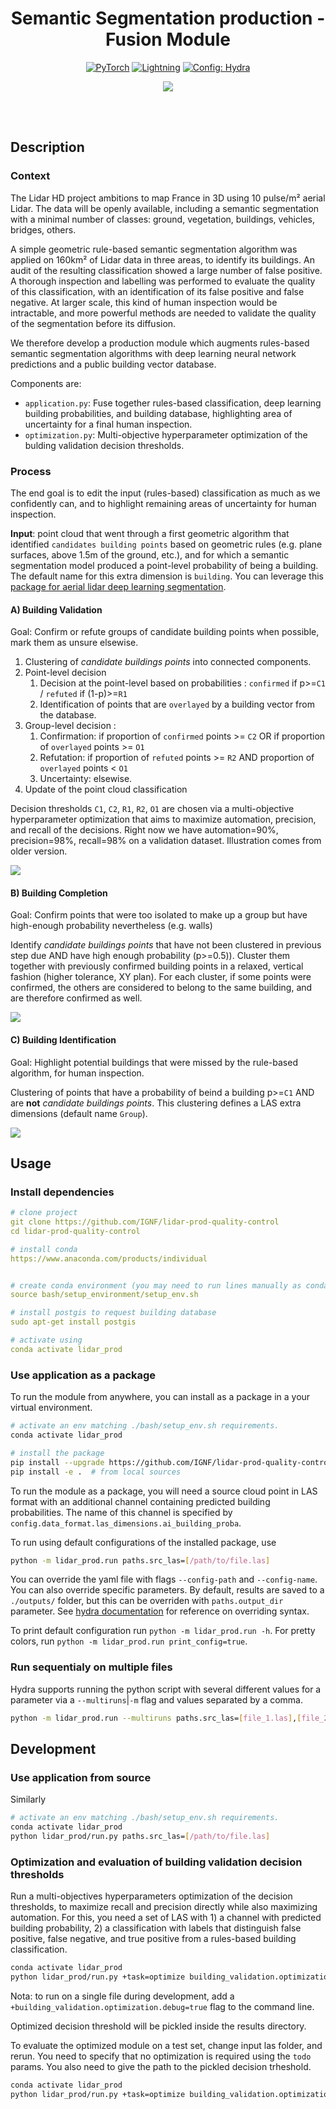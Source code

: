 <div align="center">

# Semantic Segmentation production - Fusion Module

<a href="https://pytorch.org/get-started/locally/"><img alt="PyTorch" src="https://img.shields.io/badge/PyTorch-ee4c2c?logo=pytorch&logoColor=white"></a>
<a href="https://pytorchlightning.ai/"><img alt="Lightning" src="https://img.shields.io/badge/-Lightning-792ee5?logo=pytorchlightning&logoColor=white"></a>
<a href="https://hydra.cc/"><img alt="Config: Hydra" src="https://img.shields.io/badge/Config-Hydra-89b8cd"></a>

[![](https://shields.io/badge/-Lightning--Hydra--Template-017F2F?style=flat&logo=github&labelColor=303030)](https://github.com/ashleve/lightning-hydra-template)
</div>
<br><br>

## Description
### Context
The Lidar HD project ambitions to map France in 3D using 10 pulse/m² aerial Lidar. The data will be openly available, including a semantic segmentation with a minimal number of classes: ground, vegetation, buildings, vehicles, bridges, others.

A simple geometric rule-based semantic segmentation algorithm was applied on 160km² of Lidar data in three areas, to identify its buildings. An audit of the resulting classification showed a large number of false positive. A thorough inspection and labelling was performed to evaluate the quality of this classification, with an identification of its false positive and false negative. At larger scale, this kind of human inspection would be intractable, and more powerful methods are needed to validate the quality of the segmentation before its diffusion.

We therefore develop a production module which augments rules-based semantic segmentation algorithms with deep learning neural network predictions and a public building vector database. 

Components are:

- `application.py`: Fuse together rules-based classification, deep learning building probabilities, and building database, highlighting area of uncertainty for a final human inspection.
- `optimization.py`: Multi-objective hyperparameter optimization of the bulding validation decision thresholds.

### Process

The end goal is to edit the input (rules-based) classification as much as we confidently can, and to highlight remaining areas of uncertainty for human inspection.

**Input**: point cloud that went through a first geometric algorithm that identified `candidates building points` based on geometric rules (e.g. plane surfaces, above 1.5m of the ground, etc.), and for which a semantic segmentation model produced a point-level probability of being a building. The default name for this extra dimension is `building`. You can leverage this [package for aerial lidar deep learning segmentation](https://github.com/IGNF/lidar-deep-segmentation).

#### A) Building Validation

Goal: Confirm or refute groups of candidate building points when possible, mark them as unsure elsewise.

1) Clustering of _candidate buildings points_ into connected components.
2) Point-level decision
    1) Decision at the point-level based on probabilities : `confirmed` if p>=`C1` /  `refuted` if (1-p)>=`R1`
    2) Identification of points that are `overlayed` by a building vector from the database.
3) Group-level decision :
    1) Confirmation: if proportion of `confirmed` points >= `C2` OR if proportion of `overlayed` points >= `O1`
    2) Refutation: if proportion of `refuted` points >= `R2` AND proportion of `overlayed` points < `O1`
    3) Uncertainty: elsewise.
4) Update of the point cloud classification

Decision thresholds `C1`, `C2`, `R1`, `R2`, `O1` are chosen via a multi-objective hyperparameter optimization that aims to maximize automation, precision, and recall of the decisions. Right now we have automation=90%, precision=98%, recall=98% on a validation dataset. Illustration comes from older version.

![](assets/img/LidarBati-BuildingValidationM7.1V2.0.png)

#### B) Building Completion

Goal: Confirm points that were too isolated to make up a group but have high-enough probability nevertheless (e.g. walls)

Identify  _candidate buildings points_ that have not been clustered in previous step due AND have high enough probability (p>=0.5)).
Cluster them together with previously confirmed building points in a relaxed, vertical fashion (higher tolerance, XY plan).
For each cluster, if some points were confirmed, the others are considered to belong to the same building, and are 
therefore confirmed as well.

![](assets/img/LidarBati-BuildingCompletion.png)


#### C) Building Identification

Goal: Highlight potential buildings that were missed by the rule-based algorithm, for human inspection. 

Clustering of points that have a probability of beind a building p>=`C1` AND are **not** _candidate buildings points_. This clustering defines a LAS extra dimensions (default name `Group`).

![](assets/img/LidarBati-BuildingIdentification.png)


## Usage

### Install dependencies

```yaml
# clone project
git clone https://github.com/IGNF/lidar-prod-quality-control
cd lidar-prod-quality-control

# install conda
https://www.anaconda.com/products/individual


# create conda environment (you may need to run lines manually as conda may not activate properly from bash script)
source bash/setup_environment/setup_env.sh

# install postgis to request building database
sudo apt-get install postgis

# activate using
conda activate lidar_prod
```

### Use application as a package

To run the module from anywhere, you can install as a package in a your virtual environment.

```bash
# activate an env matching ./bash/setup_env.sh requirements.
conda activate lidar_prod

# install the package
pip install --upgrade https://github.com/IGNF/lidar-prod-quality-control/tarball/main  # from github directly
pip install -e .  # from local sources
```

To run the module as a package, you will need a source cloud point in LAS format with an additional channel containing predicted building probabilities. The name of this channel is specified by `config.data_format.las_dimensions.ai_building_proba`.

To run using default configurations of the installed package, use
```bash
python -m lidar_prod.run paths.src_las=[/path/to/file.las]
```

You can override the yaml file with flags `--config-path` and `--config-name`. You can also override specific parameters. By default, results are saved to a `./outputs/` folder, but this can be overriden with `paths.output_dir` parameter. See [hydra documentation](https://hydra.cc/docs/next/tutorials/basic/your_first_app/config_file/) for reference on overriding syntax.

To print default configuration run `python -m lidar_prod.run -h`. For pretty colors, run `python -m lidar_prod.run print_config=true`.

### Run sequentialy on multiple files

Hydra supports running the python script with several different values for a parameter via a `--multiruns`|`-m` flag and values separated by a comma.

```bash
python -m lidar_prod.run --multiruns paths.src_las=[file_1.las],[file_2.las],[file_3.las]
```

## Development

### Use application from source

Similarly
```bash
# activate an env matching ./bash/setup_env.sh requirements.
conda activate lidar_prod
python lidar_prod/run.py paths.src_las=[/path/to/file.las]
```

### Optimization and evaluation of building validation decision thresholds

Run a multi-objectives hyperparameters optimization of the decision thresholds, to maximize recall and precision directly while also maximizing automation. For this, you need a set of LAS with 1) a channel with predicted building probability, 2) a classification with labels that distinguish false positive, false negative, and true positive from a rules-based building classification.

```bash
conda activate lidar_prod
python lidar_prod/run.py +task=optimize building_validation.optimization.todo='prepare+optimize+evaluate+update' building_validation.optimization.paths.input_las_dir=[path/to/labelled/val/dataset/] building_validation.optimization.paths.results_output_dir=[path/to/save/results] 
```
Nota: to run on a single file during development, add a `+building_validation.optimization.debug=true` flag to the command line.

Optimized decision threshold will be pickled inside the results directory.

To evaluate the optimized module on a test set, change input las folder, and rerun. You need to specify that no optimization is required using the `todo` params. You also need to give the path to the pickled decision trheshold.

```bash
conda activate lidar_prod
python lidar_prod/run.py +task=optimize building_validation.optimization.todo='prepare+evaluate+update' building_validation.optimization.paths.input_las_dir=[path/to/labelled/test/dataset/] building_validation.optimization.paths.results_output_dir=[path/to/save/results] building_validation.optimization.paths.building_validation_thresholds_pickle=[path/to/optimized_thresholds.pickle]
```
